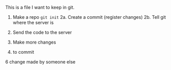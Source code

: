 This is a file I want to keep in git.

1. Make a repo `git init`
2a. Create a commit (register changes)
2b. Tell git where the server is
3. Send the code to the server

4. Make more changes
5. to commit

6 change made by someone else
